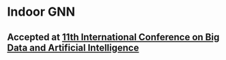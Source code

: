 # Indoor GNN

## Accepted at [11th International Conference on Big Data and Artificial Intelligence](https://bda23.iiitd.edu.in/)
